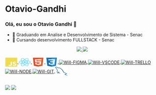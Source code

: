 # Otavio-Gandhi

### Olá, eu sou o Otavio Gandhi 👋




- 📌 Graduando em Analise e Desenvolvimento de Sistema -  Senac
- 🔭 Cursando desenvolvimento FULLSTACK - Senac





<div align="center">
  <a href="https://williamfirmino92.github.io/Curriculum/">
  <img height="150em" src="https://github-readme-stats.vercel.app/api?username=williamfirmino92&show_icons=true&theme=tokyonight&include_all_commits=true&count_private=true"/>
  <img height="150em" src="https://github-readme-stats.vercel.app/api/top-langs/?username=williamfirmino92&layout=compact&langs_count=7&theme=tokyonight"/>
</div>
  <div style="display: inline_block"><br>
  <img align="center" alt="Will-Js" height="30" width="40" src="https://raw.githubusercontent.com/devicons/devicon/master/icons/javascript/javascript-plain.svg">
  <img align="center" alt="Will-React" height="30" width="40" src="https://raw.githubusercontent.com/devicons/devicon/master/icons/react/react-original.svg">
  <img align="center" alt="Will-HTML" height="30" width="40" src="https://raw.githubusercontent.com/devicons/devicon/master/icons/html5/html5-original.svg">
  <img align="center" alt="Will-CSS" height="30" width="40" src="https://raw.githubusercontent.com/devicons/devicon/master/icons/css3/css3-original.svg">
   <img align="center" alt="Will-FIGMA" height="30" width="40" src="https://cdn.jsdelivr.net/gh/devicons/devicon/icons/figma/figma-original.svg">
   <img align="center" alt="Will-VSCODE" height="30" width="40" src="https://cdn.jsdelivr.net/gh/devicons/devicon/icons/vscode/vscode-original.svg">
   <img align="center" alt="Will-TRELLO" height="30" width="40" src="https://cdn.jsdelivr.net/gh/devicons/devicon/icons/trello/trello-plain.svg">
   <img align="center" alt="Will-NODE" height="30" width="40" src="https://cdn.jsdelivr.net/gh/devicons/devicon/icons/nodejs/nodejs-original.svg">
   <img align="center" alt="Will-GIT" height="30" width="40" src="https://cdn.jsdelivr.net/gh/devicons/devicon/icons/git/git-original.svg">
   <img align="center" alt="Will-MYSQL" height="30" width="40" src="https://raw.githubusercontent.com/devicons/devicon/master/icons/mysql/mysql-original.svg">
   

</div>
  
   ##
  
<div> 
  <a href = "mailto:otaviogandhi@gmail.com"><img src="https://img.shields.io/badge/-Gmail-%23333?style=for-the-badge&logo=gmail&logoColor=white" target="_blank"></a>
  <a href="https://br.linkedin.com/in/otavio-gandhi-976850286" target="_blank"><img src="https://img.shields.io/badge/-LinkedIn-%230077B5?style=for-the-badge&logo=linkedin&logoColor=white" target="_blank"></a> 
</div>  
